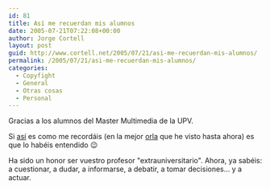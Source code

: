 ```yaml
---
id: 81
title: Así­ me recuerdan mis alumnos
date: 2005-07-21T07:22:08+00:00
author: Jorge Cortell
layout: post
guid: http://www.cortell.net/2005/07/21/asi-me-recuerdan-mis-alumnos/
permalink: /2005/07/21/asi-me-recuerdan-mis-alumnos/
categories:
  - Copyfight
  - General
  - Otras cosas
  - Personal
---
```

Gracias a los alumnos del Master Multimedia de la UPV.

Si [así­](http://membres.lycos.fr/muami05/img/retratos/jorgecortell.jpg) es como me recordáis (en la mejor [orla](http://membres.lycos.fr/muami05/orla/orla.htm) que he visto hasta ahora) es que lo habéis entendido 😉

Ha sido un honor ser vuestro profesor "extrauniversitario". Ahora, ya sabéis: a cuestionar, a dudar, a informarse, a debatir, a tomar decisiones... y a actuar.